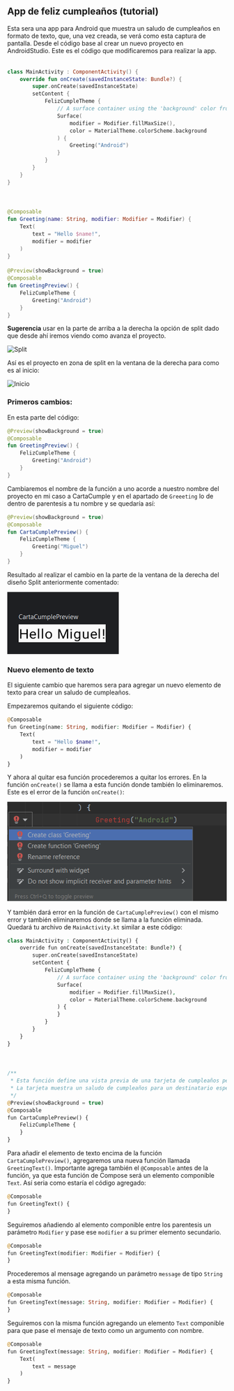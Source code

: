 ## App de feliz cumpleaños (tutorial)

Esta sera una app para Android que muestra un saludo de cumpleaños en formato de texto, que, una vez creada, se verá
como esta captura de pantalla. Desde el código base al crear un nuevo proyecto en AndroidStudio. Este es el código que
modificaremos para realizar la app.


```kotlin

class MainActivity : ComponentActivity() {
    override fun onCreate(savedInstanceState: Bundle?) {
        super.onCreate(savedInstanceState)
        setContent {
            FelizCumpleTheme {
                // A surface container using the 'background' color from the theme
                Surface(
                    modifier = Modifier.fillMaxSize(),
                    color = MaterialTheme.colorScheme.background
                ) {
                    Greeting("Android")
                }
            }
        }
    }
}



@Composable
fun Greeting(name: String, modifier: Modifier = Modifier) {
    Text(
        text = "Hello $name!",
        modifier = modifier
    )
}

@Preview(showBackground = true)
@Composable
fun GreetingPreview() {
    FelizCumpleTheme {
        Greeting("Android")
    }
}
````
**Sugerencia** usar en la parte de arriba a la derecha la opción de split dado que desde ahí iremos viendo como avanza
el proyecto.

![Split](Imagenes/img.png)

Así es el proyecto en zona de split en la ventana de la derecha para como es al inicio:

![Inicio](Imagenes/img_1.png)

### Primeros cambios:

En esta parte del código:

```kotlin
@Preview(showBackground = true)
@Composable
fun GreetingPreview() {
    FelizCumpleTheme {
        Greeting("Android")
    }
}
```

Cambiaremos el nombre de la función a uno acorde a nuestro nombre del proyecto en mi caso a CartaCumple y en el apartado
de `Greeeting` lo de dentro de parentesis a tu nombre y se quedaría así:

```kotlin
@Preview(showBackground = true)
@Composable
fun CartaCumplePreview() {
    FelizCumpleTheme {
        Greeting("Miguel")
    }
}
```

Resultado al realizar el cambio en la parte de la ventana de la derecha del diseño Split anteriormente comentado:

![Miguel](Imagenes/img_2.png)

### Nuevo elemento de texto
El siguiente cambio que haremos sera para agregar un nuevo elemento de texto para crear un saludo de cumpleaños.

Empezaremos quitando el siguiente código:

```php
@Composable
fun Greeting(name: String, modifier: Modifier = Modifier) {
    Text(
        text = "Hello $name!",
        modifier = modifier
    )
}
```

Y ahora al quitar esa función procederemos a quitar los errores. En la función `onCreate()` se llama a esta función
donde también lo eliminaremos. Este es el error de la función `onCreate()`:

![Greeting](Imagenes/img_3.png)

Y también dará error en la función de `CartaCumplePreview()` con el mismo error y también eliminaremos donde se llama
a la función eliminada. Quedará tu archivo de `MainActivity.kt` similar a este código:

```php
class MainActivity : ComponentActivity() {
    override fun onCreate(savedInstanceState: Bundle?) {
        super.onCreate(savedInstanceState)
        setContent {
            FelizCumpleTheme {
                // A surface container using the 'background' color from the theme
                Surface(
                    modifier = Modifier.fillMaxSize(),
                    color = MaterialTheme.colorScheme.background
                ) {
                }
            }
        }
    }
}



/**
 * Esta función define una vista previa de una tarjeta de cumpleaños personalizada.
 * La tarjeta muestra un saludo de cumpleaños para un destinatario específico en este caso Miguel.
 */
@Preview(showBackground = true)
@Composable
fun CartaCumplePreview() {
    FelizCumpleTheme {
    }
}
```

Para añadir el elemento de texto encima de la función `CartaCumplePreview()`, agregaremos una nueva función llamada
`GreetingText()`. Importante agrega también el `@Composable` antes de la función, ya que esta función de Compose será
un elemento componible `Text`. Así seria como estaría el código agregado:

```php 
@Composable
fun GreetingText() {
}
```

Seguiremos añadiendo al elemento componible entre los parentesis un parámetro `Modifier` y pase ese `modifier`  a su
primer elemento secundario.

```php 
@Composable
fun GreetingText(modifier: Modifier = Modifier) {
}
```

Procederemos al mensage agregando un parámetro `message` de tipo `String` a esta misma función.

```php
@Composable
fun GreetingText(message: String, modifier: Modifier = Modifier) {
}
```

Seguiremos con la misma función agregando un elemento `Text` componible para que pase el mensaje  de texto como un
argumento con nombre.

```php
@Composable
fun GreetingText(message: String, modifier: Modifier = Modifier) {
    Text(
        text = message
    )
}
```
